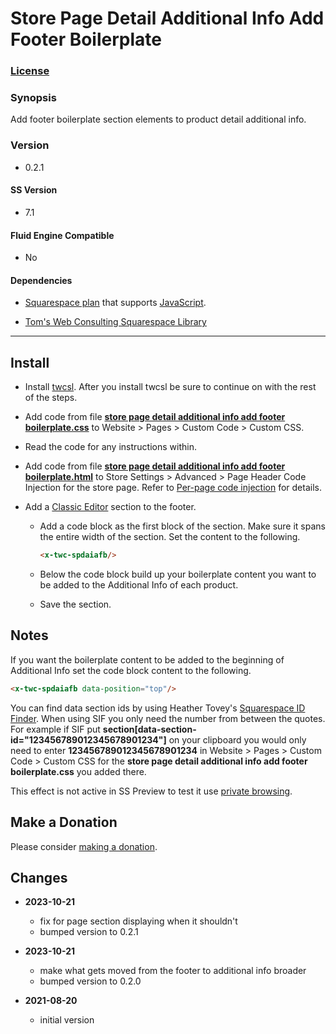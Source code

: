 # Store Page Detail Additional Info Add Footer Boilerplate

### [License][1]

### Synopsis

Add footer boilerplate section elements to product detail additional info.

### Version

  * 0.2.1

#### SS Version

  * 7.1

#### Fluid Engine Compatible

  * No

#### Dependencies

  * [Squarespace plan][2] that supports [JavaScript][3].
  
  * [Tom's Web Consulting Squarespace Library][4]

---

## Install

* Install [twcsl][5]. After you install twcsl be sure to continue on with the
  rest of the steps.
  
* Add code from file **[store page detail additional info add footer
  boilerplate.css][6]** to Website > Pages > Custom Code > Custom CSS.
  
* Read the code for any instructions within.
  
* Add code from file **[store page detail additional info add footer
  boilerplate.html][7]** to Store Settings > Advanced > Page Header Code
  Injection for the store page. Refer to [Per-page code injection][8] for
  details.
  
* Add a [Classic Editor][9] section to the footer.

  * Add a code block as the first block of the section. Make sure it spans the
    entire width of the section. Set the content to the following.
    
    ```html
    <x-twc-spdaiafb/>
    ```
    
  * Below the code block build up your boilerplate content you want to be added
    to the Additional Info of each product.
    
  * Save the section.

## Notes

If you want the boilerplate content to be added to the beginning of Additional
Info set the code block content to the following.

```html
<x-twc-spdaiafb data-position="top"/>
```
      
You can find data section ids by using Heather Tovey's [Squarespace ID
Finder][10]. When using SIF you only need the number from between the quotes.
For example if SIF put **section[data-section-id="123456789012345678901234"]**
on your clipboard you would only need to enter **123456789012345678901234** in
Website > Pages > Custom Code > Custom CSS for the **store page detail additional info
add footer boilerplate.css** you added there.

This effect is not active in SS Preview to test it use [private browsing][11].

## Make a Donation

Please consider [making a donation][12].

## Changes

* **2023-10-21**

  * fix for page section displaying when it shouldn't
  * bumped version to 0.2.1
  
* **2023-10-21**

  * make what gets moved from the footer to additional info broader
  * bumped version to 0.2.0
  
* **2021-08-20**

  * initial version

[1]: https://github.com/tomsWebConsulting/twcsl/blob/main/LICENSE.txt#L1
[2]: https://www.squarespace.com/pricing
[3]: https://en.wikipedia.org/wiki/JavaScript
[4]: https://github.com/tomsWebConsulting/twcsl
[5]: https://github.com/tomsWebConsulting/twcsl#install-options
[6]: store%20page%20detail%20additional%20info%20add%20footer%20boilerplate.css#L1
[7]: store%20page%20detail%20additional%20info%20add%20footer%20boilerplate.html#L1
[8]: https://support.squarespace.com/hc/en-us/articles/205815908-Using-code-injection#toc-per-page-code-injection
[9]: https://support.squarespace.com/hc/en-us/articles/6421525446541-Editing-your-site-with-Fluid-Engine#toc-fluid-engine-vs--classic-editor
[10]: https://www.heathertovey.com/squarespace-id-finder/
[11]: https://support.squarespace.com/hc/en-us/articles/207099587-Using-private-browsing-or-incognito-mode
[12]: https://github.com/tomsWebConsulting/twcsl#make-a-donation
